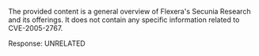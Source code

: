 The provided content is a general overview of Flexera's Secunia Research and its offerings. It does not contain any specific information related to CVE-2005-2767.

Response: UNRELATED